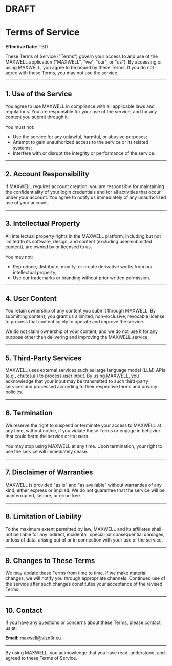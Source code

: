 # DRAFT

# Terms of Service
**Effective Date:** TBD

These Terms of Service ("Terms") govern your access to and use of the MAXWELL application ("MAXWELL", "we", "our", or "us"). By accessing or using MAXWELL, you agree to be bound by these Terms. If you do not agree with these Terms, you may not use the service.

---

## 1. Use of the Service

You agree to use MAXWELL in compliance with all applicable laws and regulations. You are responsible for your use of the service, and for any content you submit through it.

You must not:
- Use the service for any unlawful, harmful, or abusive purposes;
- Attempt to gain unauthorized access to the service or its related systems;
- Interfere with or disrupt the integrity or performance of the service.

---

## 2. Account Responsibility

If MAXWELL requires account creation, you are responsible for maintaining the confidentiality of your login credentials and for all activities that occur under your account. You agree to notify us immediately of any unauthorized use of your account.

---

## 3. Intellectual Property

All intellectual property rights in the MAXWELL platform, including but not limited to its software, design, and content (excluding user-submitted content), are owned by or licensed to us.

You may not:
- Reproduce, distribute, modify, or create derivative works from our intellectual property;
- Use our trademarks or branding without prior written permission.

---

## 4. User Content

You retain ownership of any content you submit through MAXWELL. By submitting content, you grant us a limited, non-exclusive, revocable license to process that content solely to operate and improve the service.

We do not claim ownership of your content, and we do not use it for any purpose other than delivering and improving the MAXWELL service.

---

## 5. Third-Party Services

MAXWELL uses external services such as large language model (LLM) APIs (e.g., chutes.ai) to process user input. By using MAXWELL, you acknowledge that your input may be transmitted to such third-party services and processed according to their respective terms and privacy policies.

---

## 6. Termination

We reserve the right to suspend or terminate your access to MAXWELL at any time, without notice, if you violate these Terms or engage in behavior that could harm the service or its users.

You may stop using MAXWELL at any time. Upon termination, your right to use the service will immediately cease.

---

## 7. Disclaimer of Warranties

MAXWELL is provided "as is" and "as available" without warranties of any kind, either express or implied. We do not guarantee that the service will be uninterrupted, secure, or error-free.

---

## 8. Limitation of Liability

To the maximum extent permitted by law, MAXWELL and its affiliates shall not be liable for any indirect, incidental, special, or consequential damages, or loss of data, arising out of or in connection with your use of the service.

---

## 9. Changes to These Terms

We may update these Terms from time to time. If we make material changes, we will notify you through appropriate channels. Continued use of the service after such changes constitutes your acceptance of the revised Terms.

---

## 10. Contact

If you have any questions or concerns about these Terms, please contact us at:

**Email:** maxwell@vizn3r.eu

---

By using MAXWELL, you acknowledge that you have read, understood, and agreed to these Terms of Service.
